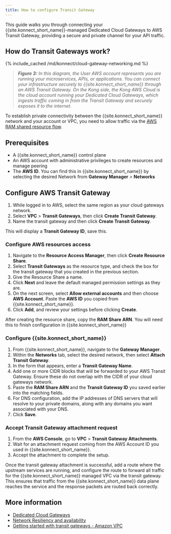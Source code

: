 ```yaml
---
title: How to configure Transit Gateway
---
```



This guide walks you through connecting your {{site.konnect_short_name}}-managed Dedicated Cloud Gateways to AWS Transit Gateway, providing a secure and private channel for your API traffic.

## How do Transit Gateways work?

{% include_cached /md/konnect/cloud-gateway-networking.md %}

> _**Figure 3:** In this diagram, the User AWS account represents you are running your microservices, APIs, or applications. 
You can connect your infrastructure securely to {{site.konnect_short_name}} through an AWS Transit Gateway. 
On the Kong side, the Kong AWS Cloud is the cloud account running your Dedicated Cloud Gateways, which ingests traffic coming in from the Transit Gateway and securely exposes it to the internet._

To establish private connectivity between the {{site.konnect_short_name}} network and your account or VPC, you need to allow traffic via the [AWS RAM shared resource flow](https://docs.aws.amazon.com/ram/latest/userguide/shareable.html). 

## Prerequisites 


* A {{site.konnect_short_name}} control plane
* An AWS account with administrative privileges to create resources and manage peering
* The **AWS ID**. You can find this in {{site.konnect_short_name}} by selecting the desired Network from **Gateway Manager** > **Networks**

## Configure AWS Transit Gateway

1. While logged in to AWS, select the same region as your cloud gateways network. 
1. Select **VPC** > **Transit Gateways**, then click **Create Transit Gateway**.
1. Name the transit gateway and then click **Create Transit Gateway**. 

This will display a **Transit Gateway ID**, save this. 

### Configure AWS resources access

1. Navigate to the **Resource Access Manager**, then click **Create Resource Share**. 
1. Select **Transit Gateways** as the resource type, and check the box for the transit gateway that you created in the previous section.
1. Give the Resource Share a name.
1. Click **Next** and leave the default managed permission settings as they are.
1. On the next screen, select **Allow external accounts** and then choose **AWS Account**. Paste the **AWS ID** you copied from {{site.konnect_short_name}}.
1. Click **Add**, and review your settings before clicking **Create**.

After creating the resource share, copy the **RAM Share ARN**. You will need this to finish configuration in {{site.konnect_short_name}}

### Configure {{site.konnect_short_name}}

1. From {{site.konnect_short_name}}, navigate to the **Gateway Manager**.
1. Within the **Networks** tab, select the desired network, then select **Attach Transit Gateway**.
1. In the form that appears, enter a **Transit Gateway Name**.
1. Add one or more CIDR blocks that will be forwarded to your AWS Transit Gateway. Ensure these do not overlap with the CIDR of your cloud gateways network.
1. Paste the **RAM Share ARN** and the **Transit Gateway ID** you saved earlier into the matching fields.
1. For DNS configuration, add the IP addresses of DNS servers that will resolve to your private domains, along with any domains you want associated with your DNS.
1. Click **Save**.

### Accept Transit Gateway attachment request

1. From the **AWS Console**, go to  **VPC** > **Transit Gateway Attachments**.
1. Wait for an attachment request coming from the AWS Account ID you used in {{site.konnect_short_name}}.
1. Accept the attachment to complete the setup.

Once the transit gateway attachment is successful, add a route where the upstream services are running, and configure the route to forward all traffic for the {{site.konnect_short_name}} managed VPC via the transit gateway. This ensures that traffic from the {{site.konnect_short_name}} data plane reaches the service and the response packets are routed back correctly.


## More information

* [Dedicated Cloud Gateways](/konnect/gateway-manager/dedicated-cloud-gateways/)
* [Network Resiliency and availability](/konnect/network-resiliency/)
* [Getting started with transit gateways - Amazon VPC](https://docs.aws.amazon.com/vpc/latest/tgw/tgw-getting-started.html)
